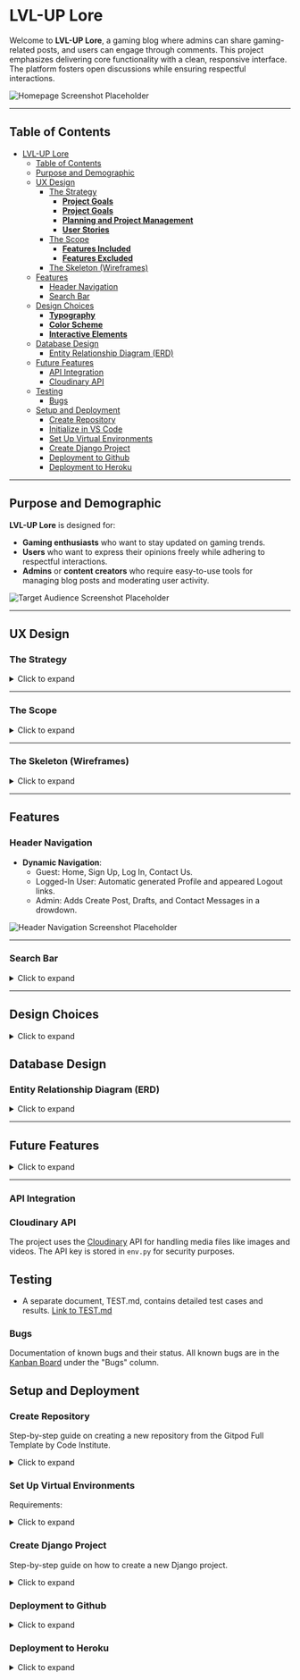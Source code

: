 # LVL-UP Lore

Welcome to **LVL-UP Lore**, a gaming blog where admins can share gaming-related posts, and users can engage through comments. This project emphasizes delivering core functionality with a clean, responsive interface. The platform fosters open discussions while ensuring respectful interactions.

![Homepage Screenshot Placeholder](path-to-image/homepage.png)

---

## Table of Contents

- [LVL-UP Lore](#lvl-up-lore)
  - [Table of Contents](#table-of-contents)
  - [Purpose and Demographic](#purpose-and-demographic)
  - [UX Design](#ux-design)
    - [The Strategy](#the-strategy)
      - [**Project Goals**](#project-goals)
      - [**Project Goals**](#project-goals-1)
      - [**Planning and Project Management**](#planning-and-project-management)
      - [**User Stories**](#user-stories)
    - [The Scope](#the-scope)
      - [**Features Included**](#features-included)
      - [**Features Excluded**](#features-excluded)
    - [The Skeleton (Wireframes)](#the-skeleton-wireframes)
  - [Features](#features)
    - [Header Navigation](#header-navigation)
    - [Search Bar](#search-bar)
  - [Design Choices](#design-choices)
    - [**Typography**](#typography)
    - [**Color Scheme**](#color-scheme)
    - [**Interactive Elements**](#interactive-elements)
  - [Database Design](#database-design)
    - [Entity Relationship Diagram (ERD)](#entity-relationship-diagram-erd)
  - [Future Features](#future-features)
    - [API Integration](#api-integration)
    - [Cloudinary API](#cloudinary-api)
  - [Testing](#testing)
    - [Bugs](#bugs)
  - [Setup and Deployment](#setup-and-deployment)
    - [Create Repository](#create-repository)
    - [Initialize in VS Code](#initialize-in-vs-code)
    - [Set Up Virtual Environments](#set-up-virtual-environments)
    - [Create Django Project](#create-django-project)
    - [Deployment to Github](#deployment-to-github)
    - [Deployment to Heroku](#deployment-to-heroku)

---

## Purpose and Demographic

**LVL-UP Lore** is designed for:
- **Gaming enthusiasts** who want to stay updated on gaming trends.
- **Users** who want to express their opinions freely while adhering to respectful interactions.
- **Admins** or **content creators** who require easy-to-use tools for managing blog posts and moderating user activity.

![Target Audience Screenshot Placeholder](path-to-image/target-audience.png)

---

## UX Design

### The Strategy

<details>
<summary>Click to expand</summary>

#### **Project Goals**
1. Build a platform where users can access gaming-related posts and interact with them.
2. Provide admins with tools for managing content effectively, including posts, comments, and feedback.
3. Deliver a responsive, visually appealing site for users across all devices.

#### **Project Goals**
1. Build an engaging platform for gaming content.
2. Provide responsive tools for interaction (e.g., comments, profiles).
3. Enable efficient admin management of posts and user queries.

#### **Planning and Project Management**
This project was managed using Agile principles, focusing on iterative development and continuous improvement. A Kanban board was used to track progress and organize tasks effectively.

- **Kanban Board**:
  The Kanban board was structured with the following columns:
  - **To Do**: Tasks not yet started.
  - **In Progress**: Tasks currently being worked on.
  - **Completed**: Finished tasks.

  ![Kanban Board Screenshot Placeholder](path-to-image/kanban-board.png)

  View the live board here: [GitHub Project Board](https://github.com/yourusername/yourproject/projects/1).

#### **User Stories**
- **As a user**, I want to:
  - Browse gaming-related posts.
  - Comment on posts and edit or delete my own comments.
  - Search for posts based on their titles.
  - View user profiles, including my own.
- **As an admin**, I want to:
  - Create, edit, publish, or delete posts.
  - Moderate user comments and manage drafts.
  - Review and respond to inquiries from the contact form.

</details>

---

### The Scope

<details>
<summary>Click to expand</summary>

#### **Features Included**
1. **Header Navigation**:
   - Role-based links for guests, logged-in users, and admins.
   - Links include: Home, Profile, Login, Logout, and Contact Us.

2. **CRUD Operations**:
   - Admins can create, edit, delete, and manage drafts of posts.

3. **Comments**:
   - Users can add, edit, and delete their own comments.

4. **Profiles**:
   - User profiles include bio and activity (e.g., posts they’ve commented on). Users can check other profiles.

5. **Search Bar**:
   - Users can search for posts by title, with instant results.

6. **Contact Form**:
   - Users can send inquiries directly to admins.

7. **Responsiveness**:
   - Fully functional on desktop, tablet, and mobile.

#### **Features Excluded**
1. Advanced search (e.g., by category, author, or post content).
2. Dark mode (planned for future implementation).
3. AJAX functionality for real-time search and comment updates.

</details>

---

### The Skeleton (Wireframes)

<details>
<summary>Click to expand</summary>

- **Homepage Wireframe**:
  - Features a hero section and a list of posts in card format.
  - Cards display the post title, image, excerpt, and author details.
  - Includes a navigation bar and a search bar.

![Homepage Wireframe Placeholder](path-to-image/homepage-wireframe.png)

- **Post Detail Page**:
  - Displays the full post and includes a comment section.
  - Comments can be added, edited, or deleted.

![Post Detail Page Wireframe Placeholder](path-to-image/post-detail-wireframe.png)

- **Profile Page Wireframe**:
  - Displays the user’s avatar, bio, and list of interactions (e.g., list of posts that has been commented on).

![Profile Page Wireframe Placeholder](path-to-image/profile-wireframe.png)

</details>

---

## Features

### Header Navigation

- **Dynamic Navigation**:
  - Guest: Home, Sign Up, Log In, Contact Us.
  - Logged-In User: Automatic generated Profile and appeared Logout links.
  - Admin: Adds Create Post, Drafts, and Contact Messages in a drowdown.

![Header Navigation Screenshot Placeholder](path-to-image/header-navigation.png)

---

### Search Bar

<details>
<summary>Click to expand</summary>

- **Functionality**:
  - Allows users to search for posts by title.
  - Displays "No results found" if no matches exist.
  - Returns all posts for an empty search query.

![Search Bar Screenshot Placeholder](path-to-image/search-bar.png)

</details>

---

## Design Choices

<details>
<summary>Click to expand</summary>

### **Typography**
- **Roboto**: Used for body text for readability.
- **Press Start 2P**: Used for titles and headers to enhance visual hierarchy. The blockiness goes with a retro gamer feel.

### **Color Scheme**

- **Primary Colors**: Neutral tones for backgrounds and text.
- **Accent Colors**: Green highlights for buttons and links.

### **Interactive Elements**
- Hover effects on buttons and links.
- Smooth transitions for modals (e.g., confirmations).

![Design Choices Placeholder](path-to-image/design-choices.png)

</details>

## Database Design

### Entity Relationship Diagram (ERD)

<details>
<summary>Click to expand</summary>

The database includes:
1. **User**: Manages authentication and user details.
2. **Post**: Contains all blog post data.
3. **Comment**: Tracks user comments and links them to posts.
4. **Profile**: Stores user bios and avatars.

![ERD Placeholder](path-to-image/erd.png)

</details>

---

## Future Features

<details>
<summary>Click to expand</summary>

1. **Edit Profile**:
   - Allow users to update their bio and upload a custom avatar.
   - Enable a more personalized user experience.
   - This feature would include form validation for safe and secure profile updates.
2. **Dark Mode**: Automatic and manual toggle for light/dark themes.
3. **Advanced Search**: Filter posts by content, category, or author.
4. **AJAX Integration**: Real-time updates for search results and comments.

</details>

---
### <a id="api-integration">API Integration</a>
### Cloudinary API

The project uses the [Cloudinary](https://cloudinary.com/) API for handling media files like images and videos. The API key is stored in `env.py` for security purposes.


## <a id="testing">Testing</a>
- A separate document, TEST.md, contains detailed test cases and results.
[Link to TEST.md](TEST.md)
### <a id="bugs">Bugs</a>
Documentation of known bugs and their status.
All known bugs are in the [Kanban Board](https://github.com/users/andreasawenlof/projects/5) under the "Bugs" column.



## <a id="setup-and-deployment">Setup and Deployment</a>
### <a id="create-repository">Create Repository</a>
Step-by-step guide on creating a new repository from the Gitpod Full Template by Code Institute.
<details>
<summary>Click to expand</summary>

**Log in to GitHub:**
1. Open your web browser and navigate to GitHub.
2. If you are not already logged in, enter your GitHub username and password to log in.

**Access the Gitpod Full Template:**
1. Go directly to the Gitpod Full Template repository.

**Create a New Repository Using the Template:**
1. On the template repository page, look for the green button that says "Use this template". Click on this button.
2. You will be redirected to the "Create a new repository from gitpod-full-template" page.

**Configure Your New Repository:**
1. Repository name: Enter a name for your new repository.
2. Repository description (optional): Provide a brief description of your repository.
3. Privacy settings: Choose whether the repository should be Public (anyone can see this repository) or Private (you choose who can see this repository).
4. Leave the "Include all branches" checkbox unchecked if you just need the main branch; check it if you need all branches from the template.

**Create the Repository from the Template:**
1. Click the "Create repository from template" button to create your new repository with the contents of the Gitpod Full Template.

**Access Your New Repository:**
1. Once the repository is created, you will be redirected to your new repository page on GitHub.

### <a id="initialize-in-vs-code">Initialize in VS Code</a>

Clone in VSCode:
1. Open VSCode.
2. Press Ctrl + Shift + P (Cmd + Shift + P on macOS) to open the Command Palette.
3. Type Git: Clone and select it.
4. Paste the repository URL and press Enter.
5. Select a directory to save the repository on your local machine.
6. After cloning, a prompt will ask if you want to open the cloned repository. Click “Open”.

</details>

### <a id="set-up-virtual-environments">Set Up Virtual Environments</a>
Requirements:
<details>
<summary>Click to expand</summary>

**1. Python 3.x installed on your system.**

**Steps:**

**1. Open Your Command Line Interface:** This could be Terminal on macOS/Linux or Command Prompt on Windows.
**2. Navigate to Your Project Directory:** Enter `cd path/to/your/project` to move into your project directory.
**3. Create the Virtual Environment:**
  - On Windows, type `python -m venv .venv`
  - On macOS or Linux, type `python3 -m venv .venv`
  This command creates a folder named `.venv` in your project directory containing the virtual environment.
**4. Activate the Virtual Environment:**
  - On Windows, type `.venv\Scripts\activate`
  - On macOS or Linux, type `source .venv/bin/activate`
  Activation changes the shell to use the environment’s settings and packages.
**5. Install Dependencies:**
  Once the environment is activated, install any required packages using `pip install package-name`.
**6. Capture Installed Dependencies:**
  To create a `requirements.txt` file that lists all installed packages, use `pip freeze > requirements.txt`. This file can then be used to install all necessary packages into another environment or shared with other developers.
**7. Deactivate the Virtual Environment:**
  When finished, you can deactivate the environment by typing `deactivate`.
  </details>

### <a id="create-django-project">Create Django Project</a>
Step-by-step guide on how to create a new Django project.
<details>
<summary>Click to expand</summary>

1. Install Django: Ensure you have Django installed on your system. If not, you can install it using pip:
  ```
  pip install django
  ```

2. Create a New Django Project: Use the django-admin command to create a new Django project. Replace `project_name` with the desired name for your project:
  ```
  django-admin startproject project_name
  ```

3. Navigate to the Project Directory: Change into the newly created project directory:
  ```
  cd project_name
  ```

4. Create a Virtual Environment (Optional): It's good practice to work within a virtual environment. You can create one using virtualenv:
  ```
  virtualenv venv
  ```

  Activate the virtual environment:
  - On Windows:
    ```
    venv\Scripts\activate
    ```
  - On Unix or MacOS:
    ```
    source venv/bin/activate
    ```

5. Initialize Git (Optional): If you're using version control with Git, initialize a new Git repository:
  ```
  git init
  ```

6. Create .gitignore File (Optional): Create a .gitignore file to specify which files and directories Git should ignore. Typically, this includes the `venv` directory, database files, and sensitive configuration files.

7. Set Up Environment Variables: Create an `env.py` file to store sensitive information like secret keys and API keys. Add this file to your `.gitignore` to prevent it from being pushed to your repository. An example `env.py` file might look like this:
  ```python
  import os

  os.environ.setdefault('SECRET_KEY', 'your_secret_key_here')
  os.environ.setdefault('DEBUG', 'True')
  ```

  Replace `'your_secret_key_here'` with a randomly generated secret key.

8. Configure Django Settings: Update the Django settings (`settings.py`) to use environment variables. For example, you can set the `SECRET_KEY` and `DEBUG` variables like this:
  ```python
  import os

  SECRET_KEY = os.environ.get('SECRET_KEY')
  DEBUG = os.environ.get('DEBUG') == 'True'
  ```

  Ensure to import `env` at the top of `settings.py` to load environment variables.

9. Run Migrations: If your project uses a database, apply initial migrations:
  ```
  python manage.py migrate
  ```

10. Start the Development Server: Finally, start the Django development server to verify that everything is set up correctly:
   ```
   python manage.py runserver
   ```

   Open a web browser and navigate to http://127.0.0.1:8000 to see your new Django project in action.

</details>


### <a id="deployment-to-github">Deployment to Github</a>

<details>
<summary>Click to expand</summary>
1. Add Files to Git: Navigate to your project directory in the terminal and add all your project files to the staging area by running:
  ```
  git add .
  ```

2. Commit Changes: Commit the staged files with a descriptive message to track changes. For example:
  ```
  git commit -m "Initial commit: Added Django project files"
  ```

3. Push to GitHub: Push your local repository to GitHub:
  ```
  git push
  ```
  </details>

### <a id="deployment-to-heroku">Deployment to Heroku</a>
<details>
<summary>Click to expand</summary>

The site was deployed to Heroku. The steps to deploy are as follows:

- Navigate to heroku and create an account
- Click the new button in the top right corner
- Select create new app
- Enter app name
- Select region and click create app
- Click the resources tab and search for Heroku Postgres
- Select hobby dev and continue
- Go to the settings tab and then click reveal config vars
- Add the following config vars:
  - SECRET_KEY: (Your secret key)
  - DATABASE_URL: (This should already exist with add on of postgres)
  - EMAIL_HOST_USER: (email address)
  - EMAIL_HOST_PASS: (email app password)
  - CLOUNDINARY_URL: (cloudinary api url)
- Click the deploy tab
- Scroll down to Connect to GitHub and sign in / authorize when prompted
- In the search box, find the repositoy you want to deploy and click connect
- Scroll down to Manual deploy and choose the main branch
- Click deploy

The app should now be deployed.

 </details>
